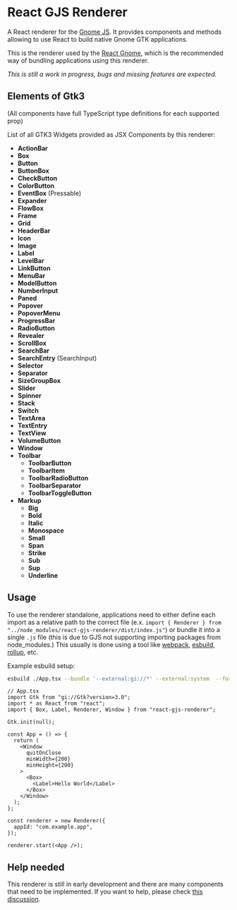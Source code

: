# React GJS Renderer

A React renderer for the [Gnome JS](https://gjs.guide/about/). It provides components and methods allowing to use React to build native Gnome GTK applications.

This is the renderer used by the [React Gnome](https://github.com/react-gjs/react-gnome), which is the recommended way of bundling applications using this renderer.

_This is still a work in progress, bugs and missing features are expected._

## Elements of Gtk3

(All components have full TypeScript type definitions for each supported prop)

List of all GTK3 Widgets provided as JSX Components by this renderer:

- **ActionBar**
- **Box**
- **Button**
- **ButtonBox**
- **CheckButton**
- **ColorButton**
- **EventBox** (Pressable)
- **Expander**
- **FlowBox**
- **Frame**
- **Grid**
- **HeaderBar**
- **Icon**
- **Image**
- **Label**
- **LevelBar**
- **LinkButton**
- **MenuBar**
- **ModelButton**
- **NumberInput**
- **Paned**
- **Popover**
- **PopoverMenu**
- **ProgressBar**
- **RadioButton**
- **Revealer**
- **ScrollBox**
- **SearchBar**
- **SearchEntry** (SearchInput)
- **Selector**
- **Separator**
- **SizeGroupBox**
- **Slider**
- **Spinner**
- **Stack**
- **Switch**
- **TextArea**
- **TextEntry**
- **TextView**
- **VolumeButton**
- **Window**
- **Toolbar**
  - **ToolbarButton**
  - **ToolbarItem**
  - **ToolbarRadioButton**
  - **ToolbarSeparator**
  - **ToolbarToggleButton**
- **Markup**
  - **Big**
  - **Bold**
  - **Italic**
  - **Monospace**
  - **Small**
  - **Span**
  - **Strike**
  - **Sub**
  - **Sup**
  - **Underline**

## Usage

To use the renderer standalone, applications need to either define each import as a relative path to the correct file (e.x. `import { Renderer } from "../node_modules/react-gjs-renderer/dist/index.js"`) or bundle it into a single `.js` file (this is due to GJS not supporting importing packages from node_modules.) This usually is done using a tool like [webpack](https://webpack.js.org/), [esbuild](https://esbuild.github.io/), [rollup](https://rollupjs.org/guide/en/), etc.

Example esbuild setup:

```sh
esbuild ./App.tsx --bundle '--external:gi://*' --external:system  --format=esm --outfile=./out.js
```

```tsx
// App.tsx
import Gtk from "gi://Gtk?version=3.0";
import * as React from "react";
import { Box, Label, Renderer, Window } from "react-gjs-renderer";

Gtk.init(null);

const App = () => {
  return (
    <Window
      quitOnClose
      minWidth={200}
      minHeight={200}
    >
      <Box>
        <Label>Hello World</Label>
      </Box>
    </Window>
  );
};

const renderer = new Renderer({
  appId: "com.example.app",
});

renderer.start(<App />);
```

## Help needed

This renderer is still in early development and there are many components that need to be implemented. If you want to help, please
check [this discussion](https://github.com/ncpa0cpl/react-gjs-renderer/discussions/1).
